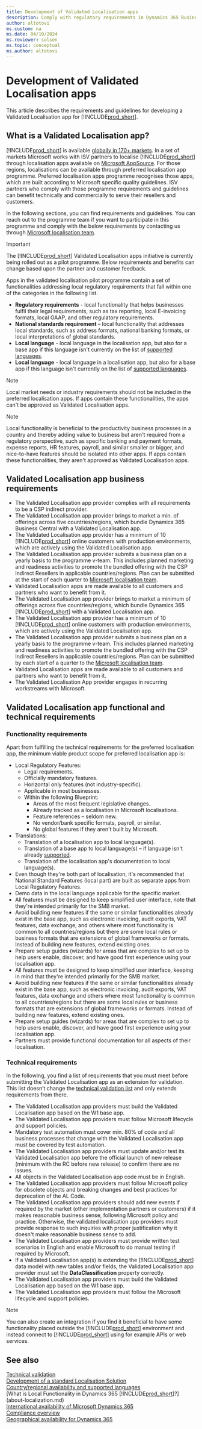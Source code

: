 ```yaml
---
title: Development of Validated Localisation apps
description: Comply with regulatory requirements in Dynamics 365 Business Central as a Validated Localisation App.
author: altotovi
ms.custom: na
ms.date: 04/10/2024
ms.reviewer: solsen
ms.topic: conceptual
ms.author: altotovi
---
```



# Development of Validated Localisation apps

This article describes the requirements and guidelines for developing a Validated Localisation app for [!INCLUDE[prod_short](includes/prod_short.md)].

## What is a Validated Localisation app?

[!INCLUDE[prod_short](includes/prod_short.md)] is available [globally in 170+ markets](/dynamics365/business-central/dev-itpro/compliance/apptest-countries-and-translations?toc=/dynamics365/business-central/toc.json). In a set of markets Microsoft works with ISV partners to localise [!INCLUDE[prod_short](includes/prod_short.md)] through localisation apps available on [Microsoft AppSource](https://go.microsoft.com/fwlink/?linkid=2081646). For those regions, localisations can be available through preferred localisation app programme. Preferred localisation apps programme recognises those apps, which are built according to Microsoft specific quality guidelines. ISV partners who comply with those programme requirements and guidelines can benefit technically and commercially to serve their resellers and customers.  

In the following sections, you can find requirements and guidelines. You can reach out to the programme team if you want to participate in this programme and comply with the below requirements by contacting us through [Microsoft localisation team](mailto:d365bcloc@microsoft.com).   

> [!IMPORTANT]
> The [!INCLUDE[prod_short](includes/prod_short.md)] Validated Localisation apps initiative is currently being rolled out as a pilot programme. Below requirements and benefits can change based upon the partner and customer feedback.  

Apps in the validated localisation pilot programme contain a set of functionalities addressing local regulatory requirements that fall within one of the categories in the following list.  

- **Regulatory requirements** - local functionality that helps businesses fulfil their legal requirements, such as tax reporting, local E-invoicing formats, local GAAP, and other regulatory requirements.
- **National standards requirement** – local functionality that addresses local standards, such as address formats, national banking formats, or local interpretations of global standards.
- **Local language** - local language in the localisation app, but also for a base app if this language isn't currently on the list of [supported languages](/dynamics365/business-central/dev-itpro/compliance/apptest-countries-and-translations?toc=/dynamics365/business-central/toc.json).
- **Local language** - local language in a localisation app, but also for a base app if this language isn't currently on the list of [supported languages](/dynamics365/business-central/dev-itpro/compliance/apptest-countries-and-translations?toc=/dynamics365/business-central/toc.json).

> [!NOTE]
> Local market needs or industry requirements should not be included in the preferred localisation apps. If apps contain these functionalities, the apps can't be approved as Validated Localisation apps.

> [!NOTE]
> Local functionality is beneficial to the productivity business processes in a country and thereby adding value to business but aren't required from a regulatory perspective, such as specific banking and payment formats, expense reports, HR features, payroll, and similar smaller or bigger, and nice-to-have features should be isolated into other apps. If apps contain these functionalities, they aren't approved as Validated Localisation apps.   

## Validated Localisation app business requirements  

- The Validated Localisation app provider complies with all requirements to be a CSP indirect provider.  
- The Validated Localisation app provider brings to market a min. of offerings across five countries/regions, which bundle Dynamics 365 Business Central with a Validated Localisation app. 
- The Validated Localisation app provider has a minimum of 10 [!INCLUDE[prod_short](includes/prod_short.md)] online customers with production environments, which are actively using the Validated Localisation app. 
- The Validated Localisation app provider submits a business plan on a yearly basis to the programme v-team. This includes planned marketing and readiness activities to promote the bundled offering with the CSP Indirect Resellers in applicable countries/regions. Plan can be submitted at the start of each quarter to [Microsoft localisation team](mailto:d365bcloc@microsoft.com).  
- Validated Localisation apps are made available to all customers and partners who want to benefit from it.  
- The Validated Localisation app provider brings to market a minimum of offerings across five countries/regions, which bundle Dynamics 365 [!INCLUDE[prod_short](includes/prod_short.md)] with a Validated Localisation app. 
- The Validated Localisation app provider has a minimum of 10 [!INCLUDE[prod_short](includes/prod_short.md)] online customers with production environments, which are actively using the Validated Localisation app. 
- The Validated Localisation app provider submits a business plan on a yearly basis to the programme v-team. This includes planned marketing and readiness activities to promote the bundled offering with the CSP Indirect Resellers in applicable countries/regions. Plan can be submitted by each start of a quarter to the [Microsoft localisation team](mailto:d365bcloc@microsoft.com).  
- Validated Localisation apps are made available to all customers and partners who want to benefit from it.  
- The Validated Localisation App provider engages in recurring workstreams with Microsoft.

## Validated Localisation app functional and technical requirements  

### Functionality requirements   

Apart from fulfilling the technical requirements for the preferred localisation app, the minimum viable product scope for preferred localisation app is:  

- Local Regulatory Features:   
  - Legal requirements.   
  - Officially mandatory features. 
  - Horizontal only features (not industry-specific).  
  - Applicable in most businesses.  
  - Within the following Blueprint:   
    - Areas of the most frequent legislative changes. 
    - Already tracked as a localisation in Microsoft localisations. 
    - Feature references – seldom new.  
    - No vendor/bank specific formats, payroll, or similar. 
    - No global features if they aren't built by Microsoft. 
- Translations: 
  - Translation of a localisation app to local language(s). 
  - Translation of a base app to local language(s) – if language isn't already [supported](/dynamics365/business-central/dev-itpro/compliance/apptest-countries-and-translations?toc=/dynamics365/business-central/toc.json).  
  - Translation of the localisation app's documentation to local language(s). 
- Even though they're both part of localisation, it's recommended that National Standard Features (local part) are built as separate apps from Local Regulatory Features. 
- Demo data in the local language applicable for the specific market.   
- All features must be designed to keep simplified user interface, note that they're intended primarily for the SMB market.  
- Avoid building new features if the same or similar functionalities already exist in the base app, such as electronic invoicing, audit exports, VAT features, data exchange, and others where most functionality is common to all countries/regions but there are some local rules or business formats that are extensions of global frameworks or formats. Instead of building new features, extend existing ones.  
- Prepare setup guides (wizards) for areas that are complex to set up to help users enable, discover, and have good first experience using your localisation app.  
- All features must be designed to keep simplified user interface, keeping in mind that they're intended primarily for the SMB market.  
- Avoid building new features if the same or similar functionalities already exist in the base app, such as electronic invoicing, audit exports, VAT features, data exchange and others where most functionality is common to all countries/regions but there are some local rules or business formats that are extensions of global frameworks or formats. Instead of building new features, extend existing ones.    
- Prepare setup guides (wizards) for areas that are complex to set up to help users enable, discover, and have good first experience using your localisation app.  
- Partners must provide functional documentation for all aspects of their localisation.  

### Technical requirements  

In the following, you find a list of requirements that you must meet before submitting the Validated Localisation app as an extension for validation. This list doesn’t change the [technical validation list](/dynamics365/business-central/dev-itpro/developer/devenv-checklist-submission) and only extends requirements from there.  

- The Validated Localisation app providers must build the Validated Localisation app based on the W1 base app.  
- The Validated Localisation app providers must follow Microsoft lifecycle and support policies.   
- Mandatory test automation must cover min. 80% of code and all business processes that change with the Validated Localisation app must be covered by test automation.  
- The Validated Localisation app providers must update and/or test its Validated Localisation app before the official launch of new release (minimum with the RC before new release) to confirm there are no issues. 
- All objects in the Validated Localisation app code must be in English.   
- The Validated Localisation app providers must follow Microsoft policy for obsolete objects and breaking changes and best practices for deprecation of the AL Code.  
- The Validated Localisation app providers should add new events if required by the market (other implementation partners or customers) if it makes reasonable business sense, following Microsoft policy and practice. Otherwise, the validated localisation app providers must provide response to such inquiries with proper justification why it doesn't make reasonable business sense to add. 
- The Validated Localisation app providers must provide written test scenarios in English and enable Microsoft to do manual testing if required by Microsoft.  
- If a Validated Localisation app(s) is extending the [!INCLUDE[prod_short](includes/prod_short.md)] data model with new tables and/or fields, the Validated Localisation app provider must set the **DataClassification** property correctly.
- The Validated Localisation app providers must build the Validated Localisation app based on the W1 base app.  
- The Validated Localisation app providers must follow the Microsoft lifecycle and support policies.   

> [!NOTE]  
> You can also create an integration if you find it beneficial to have some functionality placed outside the [!INCLUDE[prod_short](includes/prod_short.md)] environment and instead connect to [!INCLUDE[prod_short](includes/prod_short.md)] using for example APIs or web services.

## See also 

[Technical validation](/dynamics365/business-central/dev-itpro/developer/devenv-checklist-submission)  
[Development of a standard Localisation Solution](/dynamics365/business-central/dev-itpro/developer/readiness/readiness-develop-localization)  
[Country/regional availability and supported languages](/dynamics365/business-central/dev-itpro/compliance/apptest-countries-and-translations)  
[What is Local Functionality in Dynamics 365 [!INCLUDE[prod_short](includes/prod_short.md)]?](about-localization.md)  
[International availability of Microsoft Dynamics 365](/dynamics365/get-started/availability)  
[Compliance overview](compliance/compliance-overview.md)  
[Geographical availability for Dynamics 365](https://dynamics.microsoft.com/en-us/availability-reports/georeport/)  
